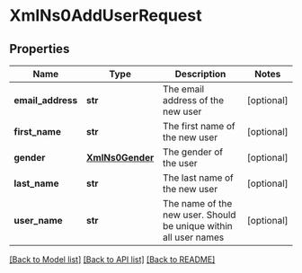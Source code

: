 # XmlNs0AddUserRequest

## Properties
Name | Type | Description | Notes
------------ | ------------- | ------------- | -------------
**email_address** | **str** | The email address of the new user | [optional] 
**first_name** | **str** | The first name of the new user | [optional] 
**gender** | [**XmlNs0Gender**](XmlNs0Gender.md) | The gender of the user | [optional] 
**last_name** | **str** | The last name of the new user | [optional] 
**user_name** | **str** | The name of the new user. Should be unique within all user names | [optional] 

[[Back to Model list]](../README.md#documentation-for-models) [[Back to API list]](../README.md#documentation-for-api-endpoints) [[Back to README]](../README.md)


